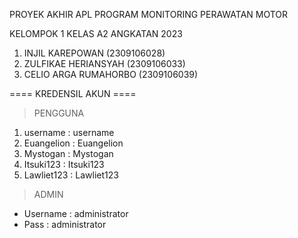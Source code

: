 PROYEK AKHIR APL
PROGRAM MONITORING PERAWATAN MOTOR

KELOMPOK 1
KELAS A2 ANGKATAN 2023
1. INJIL KAREPOWAN (2309106028)
2. ZULFIKAE HERIANSYAH (2309106033)
3. CELIO ARGA RUMAHORBO (2309106039)


==== KREDENSIL AKUN ====
> PENGGUNA
1. username   : username
2. Euangelion : Euangelion
3. Mystogan   : Mystogan
4. Itsuki123  : Itsuki123
5. Lawliet123 : Lawliet123

> ADMIN
- Username : administrator
- Pass     : administrator
